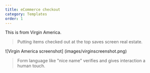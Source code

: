 ```yaml
---
title: eCommerce checkout
category: Templates
order: 1
---
```


This is from Virgin America.

> Putting items checked out at the top saves screen real estate.

![Virgin America screenshot]
(images/virginscreenshot.png)

> Form language like "nice name" verifies and gives interaction a human touch.
